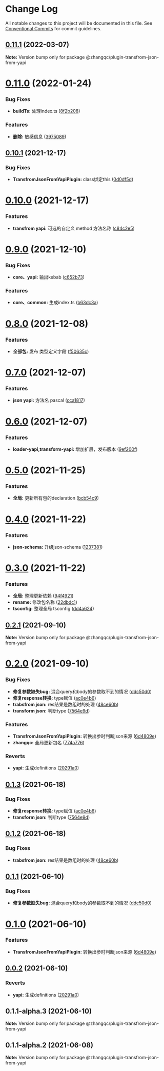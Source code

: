 # Change Log

All notable changes to this project will be documented in this file.
See [Conventional Commits](https://conventionalcommits.org) for commit guidelines.

## [0.11.1](https://github.com/kkaaddff/moon-private/compare/@zhangqc/plugin-transfrom-json-from-yapi@0.11.0...@zhangqc/plugin-transfrom-json-from-yapi@0.11.1) (2022-03-07)

**Note:** Version bump only for package @zhangqc/plugin-transfrom-json-from-yapi





# [0.11.0](https://github.com/kkaaddff/moon-private/compare/@zhangqc/plugin-transfrom-json-from-yapi@0.10.1...@zhangqc/plugin-transfrom-json-from-yapi@0.11.0) (2022-01-24)


### Bug Fixes

* **buildTs:** 处理index.ts ([8f2b208](https://github.com/kkaaddff/moon-private/commit/8f2b2080b87ed00145e95823496c4d7beb2fd9b0))


### Features

* **删除:** 敏感信息 ([3975089](https://github.com/kkaaddff/moon-private/commit/3975089f390fee31646fdd74860aa8531fb29193))





## [0.10.1](https://github.com/kkaaddff/moon-private/compare/@zhangqc/plugin-transfrom-json-from-yapi@0.10.0...@zhangqc/plugin-transfrom-json-from-yapi@0.10.1) (2021-12-17)


### Bug Fixes

* **TransfromJsonFromYapiPlugin:** class绑定this ([0d0df5d](https://github.com/kkaaddff/moon-private/commit/0d0df5d1536386c85df42e60d36281bba1ae87c7))





# [0.10.0](https://github.com/kkaaddff/moon-private/compare/@zhangqc/plugin-transfrom-json-from-yapi@0.9.0...@zhangqc/plugin-transfrom-json-from-yapi@0.10.0) (2021-12-17)


### Features

* **transfrom yapi:** 可选的自定义 method 方法名称 ([c84c2e5](https://github.com/kkaaddff/moon-private/commit/c84c2e53d4be097a3dfe02305e9d6dd9bcc18738))





# [0.9.0](https://github.com/kkaaddff/moon-private/compare/@zhangqc/plugin-transfrom-json-from-yapi@0.8.0...@zhangqc/plugin-transfrom-json-from-yapi@0.9.0) (2021-12-10)


### Bug Fixes

* **core、yapi:** 输出kebab ([c652b73](https://github.com/kkaaddff/moon-private/commit/c652b7376d2dc913f716dd04c65d23938874d885))


### Features

* **core、common:** 生成index.ts ([b63dc3a](https://github.com/kkaaddff/moon-private/commit/b63dc3a50f096b108f254e26e2b0c2677593ceef))





# [0.8.0](https://github.com/kkaaddff/moon-private/compare/@zhangqc/plugin-transfrom-json-from-yapi@0.7.0...@zhangqc/plugin-transfrom-json-from-yapi@0.8.0) (2021-12-08)


### Features

* **全部包:** 发布 类型定义字段 ([f50635c](https://github.com/kkaaddff/moon-private/commit/f50635c06eb5236d6ce9c14137b0b8c30b8b5998))





# [0.7.0](https://github.com/kkaaddff/moon-private/compare/@zhangqc/plugin-transfrom-json-from-yapi@0.6.0...@zhangqc/plugin-transfrom-json-from-yapi@0.7.0) (2021-12-07)


### Features

* **json yapi:** 方法名 pascal ([cca1817](https://github.com/kkaaddff/moon-private/commit/cca1817fb4bf88e0c6cce8b12b31d241f7d9defd))





# [0.6.0](https://github.com/kkaaddff/moon-private/compare/@zhangqc/plugin-transfrom-json-from-yapi@0.5.0...@zhangqc/plugin-transfrom-json-from-yapi@0.6.0) (2021-12-07)


### Features

* **loader-yapi,transform-yapi:** 增加扩展，发布版本 ([9ef200f](https://github.com/kkaaddff/moon-private/commit/9ef200f7b922c90d7a928be4820b3368e3ae1107))





# [0.5.0](https://github.com/kkaaddff/moon-private/compare/@zhangqc/plugin-transfrom-json-from-yapi@0.4.0...@zhangqc/plugin-transfrom-json-from-yapi@0.5.0) (2021-11-25)


### Features

* **全局:** 更新所有包的declaration ([bcb54c9](https://github.com/kkaaddff/moon-private/commit/bcb54c9785b663c9028ee83fde8ebcdfc8a90a4a))





# [0.4.0](https://github.com/kkaaddff/moon-private/compare/@zhangqc/plugin-transfrom-json-from-yapi@0.3.0...@zhangqc/plugin-transfrom-json-from-yapi@0.4.0) (2021-11-22)


### Features

* **json-schema:** 升级json-schema ([1237381](https://github.com/kkaaddff/moon-private/commit/123738160930f1cd8de4cba7126f75908ed7b737))





# [0.3.0](https://github.com/kkaaddff/moon-private/compare/@zhangqc/plugin-transfrom-json-from-yapi@0.2.1...@zhangqc/plugin-transfrom-json-from-yapi@0.3.0) (2021-11-22)


### Features

* **全局:** 整理更新依赖 ([94f4921](https://github.com/kkaaddff/moon-private/commit/94f4921249790f0eb80de0923422704f99ca4377))
* **rename:** 修改包名称 ([22dbdc1](https://github.com/kkaaddff/moon-private/commit/22dbdc1c845efd54035f69a760b7a7c7cfc07fc9))
* **tsconfig:** 整理全局 tsconfig ([dd4a624](https://github.com/kkaaddff/moon-private/commit/dd4a624538ed2e4324287d99671ca2470c23c5cd))





## [0.2.1](https://github.com/kkaaddff/moon-private/compare/@zhangqc/plugin-transfrom-json-from-yapi@0.2.0...@zhangqc/plugin-transfrom-json-from-yapi@0.2.1) (2021-09-10)

**Note:** Version bump only for package @zhangqc/plugin-transfrom-json-from-yapi





# [0.2.0](https://github.com/kkaaddff/moon-private/compare/@zhangqc/plugin-transfrom-json-from-yapi@0.1.1-alpha.2...@zhangqc/plugin-transfrom-json-from-yapi@0.2.0) (2021-09-10)


### Bug Fixes

* **修复参数缺失bug:** 混合query和body的参数取不到的情况 ([ddc50d0](https://github.com/kkaaddff/moon-private/commit/ddc50d0ee1f1f1bbc840d073509f44f826f7ff15))
* **修复response转换:** type赋值 ([ac0e4b6](https://github.com/kkaaddff/moon-private/commit/ac0e4b665ed113f8824eb42238936d8fc4760ed5))
* **trabsfrom json:** res结果是数组时的处理 ([48ce60b](https://github.com/kkaaddff/moon-private/commit/48ce60b5207a76300d944c1f625a0866ca09ef8e))
* **transform json:** 判断type ([7564e9d](https://github.com/kkaaddff/moon-private/commit/7564e9dd1b1a5500552da7d0e3a5f59542f2d95b))


### Features

* **TransfromJsonFromYapiPlugin:** 转换出参时判断json来源 ([6d4809e](https://github.com/kkaaddff/moon-private/commit/6d4809e0abaec4f8df5e2d9ed343add6a83de90e))
* **zhangqc:** 全局更新包名 ([774a776](https://github.com/kkaaddff/moon-private/commit/774a7768545ace36515d355b47bce97b5205bc65))


### Reverts

* **yapi:** 生成definitions ([20291a0](https://github.com/kkaaddff/moon-private/commit/20291a0826df9afbb7b04b9a3d022dfb104936ca))





## [0.1.3](https://github.com/kkaaddff/moon-private/compare/@zhangqc/plugin-transfrom-json-from-yapi@0.1.2...@zhangqc/plugin-transfrom-json-from-yapi@0.1.3) (2021-06-18)


### Bug Fixes

* **修复response转换:** type赋值 ([ac0e4b6](https://github.com/kkaaddff/moon-private/commit/ac0e4b665ed113f8824eb42238936d8fc4760ed5))
* **transform json:** 判断type ([7564e9d](https://github.com/kkaaddff/moon-private/commit/7564e9dd1b1a5500552da7d0e3a5f59542f2d95b))





## [0.1.2](https://github.com/kkaaddff/moon-private/compare/@zhangqc/plugin-transfrom-json-from-yapi@0.1.1...@zhangqc/plugin-transfrom-json-from-yapi@0.1.2) (2021-06-18)


### Bug Fixes

* **trabsfrom json:** res结果是数组时的处理 ([48ce60b](https://github.com/kkaaddff/moon-private/commit/48ce60b5207a76300d944c1f625a0866ca09ef8e))





## [0.1.1](https://github.com/kkaaddff/moon-private/compare/@zhangqc/plugin-transfrom-json-from-yapi@0.1.0...@zhangqc/plugin-transfrom-json-from-yapi@0.1.1) (2021-06-10)


### Bug Fixes

* **修复参数缺失bug:** 混合query和body的参数取不到的情况 ([ddc50d0](https://github.com/kkaaddff/moon-private/commit/ddc50d0ee1f1f1bbc840d073509f44f826f7ff15))





# [0.1.0](https://github.com/kkaaddff/moon-private/compare/@zhangqc/plugin-transfrom-json-from-yapi@0.0.2...@zhangqc/plugin-transfrom-json-from-yapi@0.1.0) (2021-06-10)


### Features

* **TransfromJsonFromYapiPlugin:** 转换出参时判断json来源 ([6d4809e](https://github.com/kkaaddff/moon-private/commit/6d4809e0abaec4f8df5e2d9ed343add6a83de90e))





## [0.0.2](https://github.com/kkaaddff/moon-private/compare/@zhangqc/plugin-transfrom-json-from-yapi@0.1.1-alpha.3...@zhangqc/plugin-transfrom-json-from-yapi@0.0.2) (2021-06-10)


### Reverts

* **yapi:** 生成definitions ([20291a0](https://github.com/kkaaddff/moon-private/commit/20291a0826df9afbb7b04b9a3d022dfb104936ca))





## 0.1.1-alpha.3 (2021-06-10)

**Note:** Version bump only for package @zhangqc/plugin-transfrom-json-from-yapi





## 0.1.1-alpha.2 (2021-06-08)

**Note:** Version bump only for package @zhangqc/plugin-transfrom-json-from-yapi

